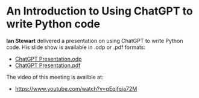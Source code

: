 # An Introduction to Using ChatGPT to write Python code

**Ian Stewart** delivered a presentation on using ChatGPT to write Python code. His slide show is available in .odp or .pdf formats:

* [ChatGPT Presentation.odp](ChatGPT%20Presentation.odp)
* [ChatGPT Presentation.pdf](ChatGPT%20Presentation.pdf)

The video of this meeting is availble at:

* https://www.youtube.com/watch?v=qEqjfqja72M
